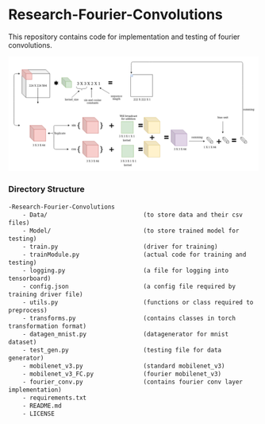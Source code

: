 # Research-Fourier-Convolutions
This repository contains code for implementation and testing of fourier convolutions.

![Fourier Conv](https://github.com/rohit3463/Research-Fourier-Convolutions/blob/master/fourier-conv.png)


### Directory Structure
```
-Research-Fourier-Convolutions
    - Data/                           (to store data and their csv files)
    - Model/                          (to store trained model for testing)  
    - train.py                        (driver for training)
    - trainModule.py                  (actual code for training and testing)
    - logging.py                      (a file for logging into tensorboard)
    - config.json                     (a config file required by training driver file)
    - utils.py                        (functions or class required to preprocess)
    - transforms.py                   (contains classes in torch transformation format)
    - datagen_mnist.py                (datagenerator for mnist dataset)
    - test_gen.py                     (testing file for data generator)
    - mobilenet_v3.py                 (standard mobilenet_v3)
    - mobilenet_v3_FC.py              (fourier mobilenet_v3)
    - fourier_conv.py                 (contains fourier conv layer implementation)
    - requirements.txt
    - README.md
    - LICENSE
```